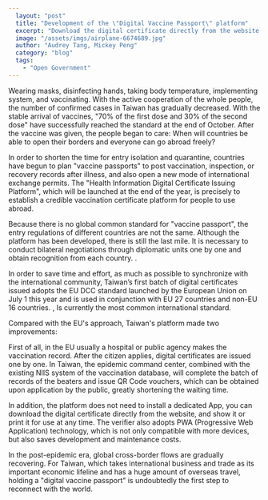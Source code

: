 ```yaml
---
  layout: "post"
  title: "Development of the \"Digital Vaccine Passport\" platform"
  excerpt: "Download the digital certificate directly from the website without having to install any apps."
  image: "/assets/imgs/airplane-6674689.jpg"
  author: "Audrey Tang, Mickey Peng"
  category: "blog"
  tags: 
    - "Open Government"
---
```


Wearing masks, disinfecting hands, taking body temperature, implementing system, and vaccinating. With the active cooperation of the whole people, the number of confirmed cases in Taiwan has gradually decreased. With the stable arrival of vaccines, "70% of the first dose and 30% of the second dose" have successfully reached the standard at the end of October. After the vaccine was given, the people began to care: When will countries be able to open their borders and everyone can go abroad freely? 

In order to shorten the time for entry isolation and quarantine, countries have begun to plan "vaccine passports" to post vaccination, inspection, or recovery records after illness, and also open a new mode of international exchange permits. The "Health Information Digital Certificate Issuing Platform", which will be launched at the end of the year, is precisely to establish a credible vaccination certificate platform for people to use abroad. 

Because there is no global common standard for "vaccine passport", the entry regulations of different countries are not the same. Although the platform has been developed, there is still the last mile. It is necessary to conduct bilateral negotiations through diplomatic units one by one and obtain recognition from each country. . 

In order to save time and effort, as much as possible to synchronize with the international community, Taiwan’s first batch of digital certificates issued adopts the EU DCC standard launched by the European Union on July 1 this year and is used in conjunction with EU 27 countries and non-EU 16 countries. , Is currently the most common international standard. 

Compared with the EU's approach, Taiwan's platform made two improvements:

First of all, in the EU usually a hospital or public agency makes the vaccination record. After the citizen applies, digital certificates are issued one by one. In Taiwan, the epidemic command center, combined with the existing NIIS system of the vaccination database, will complete the batch of records of the beaters and issue QR Code vouchers, which can be obtained upon application by the public, greatly shortening the waiting time. 

In addition, the platform does not need to install a dedicated App, you can download the digital certificate directly from the website, and show it or print it for use at any time. The verifier also adopts PWA (Progressive Web Application) technology, which is not only compatible with more devices, but also saves development and maintenance costs. 

In the post-epidemic era, global cross-border flows are gradually recovering. For Taiwan, which takes international business and trade as its important economic lifeline and has a huge amount of overseas travel, holding a "digital vaccine passport" is undoubtedly the first step to reconnect with the world. 
